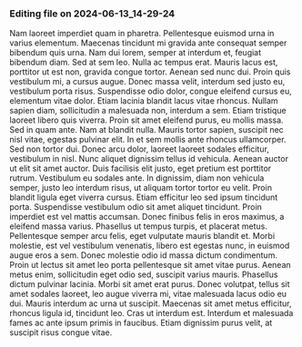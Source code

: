 

### Editing file on 2024-06-13_14-29-24

Nam laoreet imperdiet quam in pharetra. Pellentesque euismod urna in varius elementum. Maecenas tincidunt mi gravida ante consequat semper bibendum quis urna. Nam dui lorem, semper at interdum et, feugiat bibendum diam. Sed at sem leo. Nulla ac tempus erat. Mauris lacus est, porttitor ut est non, gravida congue tortor. Aenean sed nunc dui. Proin quis vestibulum mi, a cursus augue.
Donec massa velit, interdum sed justo eu, vestibulum porta risus. Suspendisse odio dolor, congue eleifend cursus eu, elementum vitae dolor. Etiam lacinia blandit lacus vitae rhoncus. Nullam sapien diam, sollicitudin a malesuada non, interdum a sem. Etiam tristique laoreet libero quis viverra. Proin sit amet eleifend purus, eu mollis massa. Sed in quam ante. Nam at blandit nulla. Mauris tortor sapien, suscipit nec nisl vitae, egestas pulvinar elit.
In et sem mollis ante rhoncus ullamcorper. Sed non tortor dui. Donec arcu dolor, laoreet laoreet sodales efficitur, vestibulum in nisl. Nunc aliquet dignissim tellus id vehicula. Aenean auctor ut elit sit amet auctor. Duis facilisis elit justo, eget pretium est porttitor rutrum. Vestibulum eu sodales ante. In dignissim, diam non vehicula semper, justo leo interdum risus, ut aliquam tortor tortor eu velit. Proin blandit ligula eget viverra cursus. Etiam efficitur leo sed ipsum tincidunt porta. Suspendisse vestibulum odio sit amet aliquet tincidunt. Proin imperdiet est vel mattis accumsan. Donec finibus felis in eros maximus, a eleifend massa varius. Phasellus ut tempus turpis, et placerat metus. Pellentesque semper arcu felis, eget vulputate mauris blandit et.
Morbi molestie, est vel vestibulum venenatis, libero est egestas nunc, in euismod augue eros a sem. Donec molestie odio id massa dictum condimentum. Proin ut lectus sit amet leo porta pellentesque sit amet vitae purus. Aenean metus enim, sollicitudin eget odio sed, suscipit varius mauris. Phasellus dictum pulvinar lacinia. Morbi sit amet erat purus. Donec volutpat, tellus sit amet sodales laoreet, leo augue viverra mi, vitae malesuada lacus odio eu dui. Mauris interdum ac urna ut suscipit. Maecenas sit amet metus efficitur, rhoncus ligula id, tincidunt leo. Cras ut interdum est. Interdum et malesuada fames ac ante ipsum primis in faucibus. Etiam dignissim purus velit, at suscipit risus congue vitae.


